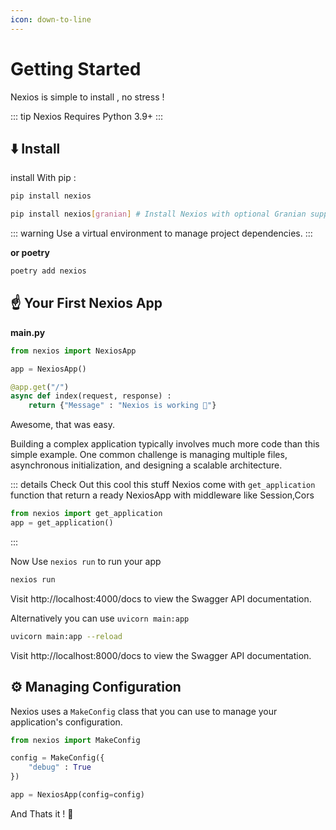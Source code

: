 ```yaml
---
icon: down-to-line
---
```


# Getting Started  <Badge type="tip" text="2.4.0rc1" />

Nexios is simple to install , no stress !

::: tip
Nexios Requires Python 3.9+
:::



## ⬇️ Install 
install With pip :

```sh
pip install nexios

pip install nexios[granian] # Install Nexios with optional Granian support
```

::: warning
Use a virtual environment to manage project dependencies.
:::

**____________________or poetry____________________**

```bash
poetry add nexios
```


## ☝️ Your First Nexios App
**main.py**
```py
from nexios import NexiosApp

app = NexiosApp()

@app.get("/")
async def index(request, response) :
    return {"Message" : "Nexios is working 🚀"}

```



Awesome, that was easy.

Building a complex application typically involves much more code than this simple example. One common challenge is managing multiple files, asynchronous initialization, and designing a scalable architecture.


::: details Check Out this cool this stuff
Nexios come with `get_application` function that return a ready NexiosApp  with middleware like Session,Cors
```py {2}
from nexios import get_application
app = get_application()

```
:::

Now Use `nexios run` to run your app

```bash
nexios run
```
Visit http://localhost:4000/docs to view the Swagger API documentation.

Alternatively you can use `uvicorn main:app`

```bash
uvicorn main:app --reload
```

Visit http://localhost:8000/docs to view the Swagger API documentation.

## ⚙️ Managing Configuration

Nexios uses a `MakeConfig` class that you can use to manage your application's configuration.

```py
from nexios import MakeConfig

config = MakeConfig({
    "debug" : True
})

app = NexiosApp(config=config)


```

And Thats it ! 🚀